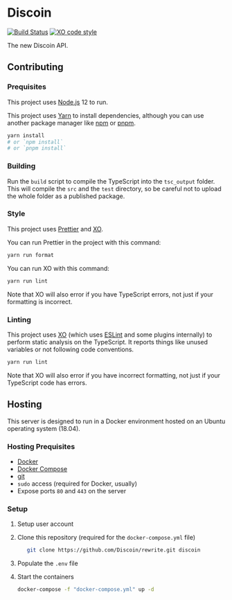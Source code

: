 # Discoin

[![Build Status](https://github.com/discoin/rewrite/workflows/CI/badge.svg)](https://github.com/discoin/rewrite/actions)
[![XO code style](https://img.shields.io/badge/code_style-XO-5ed9c7.svg)](https://github.com/xojs/xo)

The new Discoin API.

## Contributing

### Prequisites

This project uses [Node.js](https://nodejs.org) 12 to run.

This project uses [Yarn](https://yarnpkg.com) to install dependencies, although you can use another package manager like [npm](https://www.npmjs.com) or [pnpm](https://pnpm.js.org).

```sh
yarn install
# or `npm install`
# or `pnpm install`
```

### Building

Run the `build` script to compile the TypeScript into the `tsc_output` folder.
This will compile the `src` and the `test` directory, so be careful not to upload the whole folder as a published package.

### Style

This project uses [Prettier](https://prettier.io) and [XO](https://github.com/xojs/xo).

You can run Prettier in the project with this command:

```sh
yarn run format
```

You can run XO with this command:

```sh
yarn run lint
```

Note that XO will also error if you have TypeScript errors, not just if your formatting is incorrect.

### Linting

This project uses [XO](https://github.com/xojs/xo) (which uses [ESLint](https://eslint.org) and some plugins internally) to perform static analysis on the TypeScript.
It reports things like unused variables or not following code conventions.

```sh
yarn run lint
```

Note that XO will also error if you have incorrect formatting, not just if your TypeScript code has errors.

## Hosting

This server is designed to run in a Docker environment hosted on an Ubuntu operating system (18.04).

### Hosting Prequisites

- [Docker](https://docs.docker.com/v17.09/engine/installation/linux/docker-ce/ubuntu/)
- [Docker Compose](https://docs.docker.com/compose/install/)
- [git](https://git-scm.com/)
- `sudo` access (required for Docker, usually)
- Expose ports `80` and `443` on the server

### Setup

1. Setup user account
2. Clone this repository (required for the `docker-compose.yml` file)

   ```sh
      git clone https://github.com/Discoin/rewrite.git discoin
   ```

3. Populate the `.env` file
4. Start the containers

   ```sh
   docker-compose -f "docker-compose.yml" up -d
   ```
